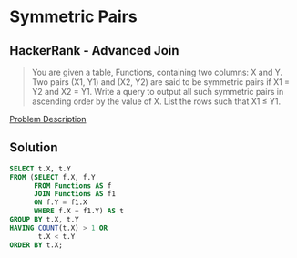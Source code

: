 # Symmetric Pairs
## HackerRank - Advanced Join
> You are given a table, Functions, containing two columns: X and Y.
> Two pairs (X1, Y1) and (X2, Y2) are said to be symmetric pairs if X1 = Y2 and X2 = Y1.
> Write a query to output all such symmetric pairs in ascending order by the value of X. List the rows such that X1 ≤ Y1.

[Problem Description](https://www.hackerrank.com/challenges/symmetric-pairs/problem?isFullScreen=true)

## Solution  
```sql
SELECT t.X, t.Y
FROM (SELECT f.X, f.Y
      FROM Functions AS f 
      JOIN Functions AS f1 
      ON f.Y = f1.X  
      WHERE f.X = f1.Y) AS t
GROUP BY t.X, t.Y
HAVING COUNT(t.X) > 1 OR
       t.X < t.Y
ORDER BY t.X;
```
